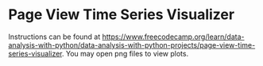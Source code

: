 # Page View Time Series Visualizer

Instructions can be found at https://www.freecodecamp.org/learn/data-analysis-with-python/data-analysis-with-python-projects/page-view-time-series-visualizer. You may open png files to view plots.
